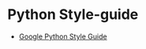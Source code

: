 # Python Style-guide


- [Google Python Style Guide](https://google.github.io/styleguide/pyguide.html#3101-logging)
